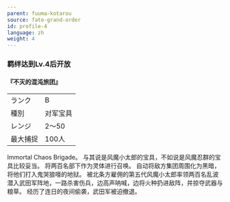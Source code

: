 ```yaml
---
parent: fuuma-kotarou
source: fate-grand-order
id: profile-4
language: zh
weight: 4
---
```


### 羁绊达到Lv.4后开放

#### 『不灭的混沌旅团』

<table>
  <tr><td>ランク</td><td>B</td></tr>
  <tr><td>種別</td><td>对军宝具</td></tr>
  <tr><td>レンジ</td><td>2～50</td></tr>
  <tr><td>最大捕捉</td><td>100人</td></tr>
</table>

Immortal Chaos Brigade。
与其说是风魔小太郎的宝具，不如说是风魔忍群的宝具比较妥当。
将两百名部下作为灵体进行召唤。
自动将敌方集团周围化为黑暗，将他们打入鬼哭狼嚎的地狱。
被北条方雇佣的第五代风魔小太郎率领两百名乱波潜入武田军阵地，一路杀害伤兵，边高声呐喊，边将火种扔进敌阵，并掠夺武器与粮草。
经历了连日的夜间偷袭，武田军被迫撤退。

